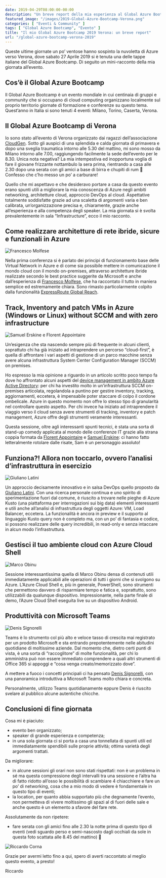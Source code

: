 ```yaml
---
date: 2019-04-29T08:00:00-00:00
description: "Un breve report della mia esperienza al Global Azure Bootcamp 2019 Verona organizzato dalla community CloudGen."
featured_image: "/images/2019-Global-Azure-Bootcamp-Verona.png"
categories: [ "Eventi & Community" ]
tags: [ "Global Azure Bootcamp", "Evento" ]
title: "Il mio Global Azure Bootcamp 2019 Verona: un breve report"
url: "/global-azure-bootcamp-verona-2019"
---
```

Queste ultime giornate un po’ ventose hanno sospinto la nuvoletta di Azure verso Verona, dove sabato 27 Aprile 2019 si è tenuta una delle tappe italiane del Global Azure Bootcamp. Di seguito un mini-racconto della mia giornata all’evento.

## Cos’è il Global Azure Bootcamp
Il Global Azure Bootcamp è un evento mondiale in cui centinaia di gruppi e community che si occupano di cloud computing organizzano localmente sul proprio territorio giornate di formazione e conferenze su questo tema. Quest’anno in Italia si sono tenuti 4 eventi: Milano, Torino, Caserta, Verona.

## Il Global Azure Bootcamp di Verona
Io sono stato all’evento di Verona organizzato dai ragazzi dell’associazione [CloudGen](https://cloudgen.it/). Sotto gli auspici di una splendida e calda giornata di primavera e dopo una sveglia traumatica intorno alle 5.30 del mattino, mi sono mosso da Milano intorno alle 7.00, raggiungendo facilmente la sede dell’evento per le 8.30. Unica nota negativa? La mia intempestiva ed inopportuna voglia di fare il giovane frizzante nottambulo la sera prima, rientrando a casa alle 2.30 dopo una serata con gli amici a base di birra e chupiti di rum 🙂 Confesso che c’ho messo un po’ a carburare!

Quello che mi aspettavo e che desideravo portare a casa da questo evento erano spunti utili a migliorare la mia conoscenza di Azure negli ambiti networking, architetture cloud, approccio DevOps al cloud. Aspettative totalmente soddisfatte grazie ad una scaletta di argomenti varia e ben calibrata, un’organizzazione precisa e, chiaramente, grazie anche all’esperienza e alla competenza degli speaker. La mia giornata si è svolta prevalentemente in sala “Infrastructure”, ecco il mio racconto.

## Come realizzare architetture di rete ibride, sicure e funzionali in Azure
![Francesco Molfese](/images/02-GlobalAzureBootcamp-Verona-2019-AzureHybridNetworking.png)

Nella prima conferenza si è parlato dei principi di funzionamento base delle Virtual Network in Azure e di come sia possibile mettere in comunicazione il mondo cloud con il mondo on-premises, attraverso architetture ibride realizzate secondo le best practice suggerite da Microsoft e anche dall’esperienza di [Francesco Molfese](https://twitter.com/francescomolf), che ha raccontato il tutto in maniera semplice ed estremamente chiara. Sono rimasto particolarmente colpito dalla funzionalità [ExpressRoute Global Reach](https://azure.microsoft.com/en-us/updates/expressroute-global-reach-is-now-available/).

## Track, Inventory and patch VMs in Azure (Windows or Linux) without SCCM and with zero infrastructure
![Samuel Erskine e Florent Appointaire](/images/04-GlobalAzureBootcamp-Verona-2019-AzureTrackInventoryPatch.png)

Un’esigenza che sta nascendo sempre più di frequente in alcuni clienti, soprattuto chi ha già iniziato ad intraprendere un percorso “cloud-first”, è quella di affrontare i vari aspetti di gestione di un parco macchine senza avere alcuna infrastruttura System Center Configuration Manager (SCCM) on premises.

Ho espresso la mia opinione a riguardo in un articolo scritto poco tempo fa dove ho affrontato alcuni aspetti del [device management in ambito Azure Active Directory](/differenza-azure-ad-registered-azure-ad-joined-hybrid-azure-ad-joined/): per chi ha investito molto in un’infrastruttura SCCM on-premises articolata, regolandola a puntino per gestire inventory, tracking, aggiornamenti, eccetera, è impensabile poter staccare di colpo il cordone ombelicale. Azure in questo momento non offre lo stesso tipo di granularità nel controllare questo aspetto. Per chi invece ha iniziato ad intraprendere il viaggio verso il cloud senza avere strumenti di tracking, inventory e patch management, Azure offre degli strumenti veramente interessanti.

Questa sessione, oltre agli interessanti spunti tecnici, è stata una sorta di stand-up comedy applicata al mondo delle conferenze IT grazie alla strana coppia formata da [Florent Appointaire](https://twitter.com/florent_app) e [Samuel Erskine](https://twitter.com/samerskine): ci hanno fatto letteralmente rotolare dalle risate, Sam è un personaggio assoluto!

## Funziona?! Allora non toccarlo, ovvero l’analisi d’infrastruttura in esercizio
![Giuliano Latini](/images/05-GlobalAzureBootcamp-Verona-2019-AnalisiInfrastrutturaAzureKusto.png)

Un approccio decisamente innovativo e in salsa DevOps quello proposto da [Giuliano Latini](https://twitter.com/giulianolatini). Con una ricerca personale continua e uno spirito di sperimentazione fuori dal comune, è riuscito a trovare nelle pieghe di Azure Kusto (una piattaforma per interrogazioni sui big data) elementi interessanti e utili anche all’analisi di infrastruttura degli oggetti Azure: VM, Load Balancer, eccetera. La funzionalità è ancora in preview e il supporto al linguaggio Kusto query non è completo ma, con un po’ di fantasia e codice, si possono realizzare delle query incredibili, in read-only e senza intaccare in alcun modo l’infrastruttura.

## Gestisci il tuo ambiente cloud con Azure Cloud Shell
![Marco Obinu](/images/06-GlobalAzureBootcamp-Verona-2019-ManageAzureWithPowershell.png)

Sessione interessantissima quella di Marco Obinu densa di contenuti utili immediatamente applicabili alle operazioni di tutti i giorni che si svolgono su Azure. L’Azure Cloud Shell e, più in generale, PowerShell, sono strumenti che permettono davvero di risparmiare tempo e fatica e, soprattutto, sono utilizzabili da qualunque dispositivo. Impressionante, nella parte finale di demo, l’Azure Cloud Shell eseguita live su un dispositivo Android.

## Produttività con Microsoft Teams
![Denis Signorelli](/images/07-GlobalAzureBootcamp-Verona-2019-MicrosoftTeamsOverview.png)

Teams è lo strumento col più alto e veloce tasso di crescita mai registrato per un prodotto Microsoft e sta entrando prepotentemente nelle abitudini quotidiane di moltissime aziende. Dal momento che, dietro certi punti di vista, è una sorta di “raccoglitore” di molte funzionalità, per chi lo amministra può non essere immediato comprendere a quali altri strumenti di Office 365 si appoggi e “cosa venga creato/memorizzato dove”.

A mettere a fuoco i concetti principali ci ha pensato [Denis Signorelli](https://twitter.com/signorellidenis), con una panoramica introduttiva a Microsoft Teams molto chiara e concreta.

Personalmente, utilizzo Teams quotidianamente eppure Denis è riuscito svelare al pubblico alcune autentiche chicche.

## Conclusioni di fine giornata
Cosa mi è piaciuto:
- evento ben organizzato;
- speaker di grande esperienza e competenza;
- in una sola giornata ci si porta a casa una tonnellata di spunti utili ed immediatamente spendibili sulle proprie attività;
ottima varietà degli argomenti trattati.

Da migliorare:
- in alcune sessioni gli orari non sono stati rispettati: non è un problema in sé ma questa compressione degli intervalli tra una sessione e l’altra ha di fatto ridotto all’osso le possibilità di scambiare 4 chiacchiere e fare un po’ di networking, cosa che a mio modo di vedere è fondamentale in questo tipo di eventi;
- la location, per quanto abbia supportato più che degnamente l’evento, non permetteva di vivere moltissimo gli spazi al di fuori delle sale e anche questo è un elemento a sfavore del fare rete.

Assolutamente da non ripetere:
- fare serata con gli amici fino alle 2.30 la notte prima di questo tipo di eventi (vedi sguardo perso e semi-nascosto dagli occhiali da sole in questa foto scattata alle 8.45 del mattino) 🙂

![Riccardo Corna](/images/08-GlobalAzureBootcamp-Verona-2019-Saluti.png)

Grazie per avermi letto fino a qui, spero di averti raccontato al meglio questo evento, a presto!

Riccardo

